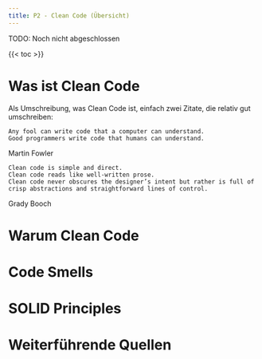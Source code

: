 ```yaml
---
title: P2 - Clean Code (Übersicht)
---
```


TODO: Noch nicht abgeschlossen

{{< toc >}}

# Was ist Clean Code

Als Umschreibung, was Clean Code ist, einfach zwei Zitate, die relativ gut umschreiben:

```
Any fool can write code that a computer can understand.
Good programmers write code that humans can understand.
```
Martin Fowler

```
Clean code is simple and direct. 
Clean code reads like well-written prose. 
Clean code never obscures the designer’s intent but rather is full of 
crisp abstractions and straightforward lines of control.
```
Grady Booch

# Warum Clean Code

# Code Smells

# SOLID Principles

# Weiterführende Quellen




